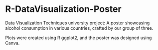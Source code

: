 # R-DataVisualization-Poster
Data Visualization Techniques university project: A poster showcasing alcohol consumption in various countries, crafted by our group of three. 

Plots were created using R ggplot2, and the poster was designed using Canva.
